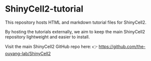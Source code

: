 # ShinyCell2-tutorial
This repository hosts HTML and markdown tutorial files for ShinyCell2.

By hosting the tutorials externally, we aim to keep the main ShinyCell2 repository lightweight and easier to install.

Visit the main ShinyCell2 GitHub repo here:
👉 https://github.com/the-ouyang-lab/ShinyCell2


